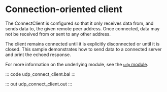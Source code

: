 # Connection-oriented client

The ConnectClient is configured so that it only receives data from, and sends data to, the given remote peer address. Once connected, data may not be received from or sent to any other address. 

The client remains connected until it is explicitly disconnected or until it is closed. This sample demonstrates how to send data to a connected server and print the echoed response.

For more information on the underlying module, see the [`udp` module](https://lib.ballerina.io/ballerina/udp/latest).

::: code udp_connect_client.bal :::

::: out udp_connect_client.out :::